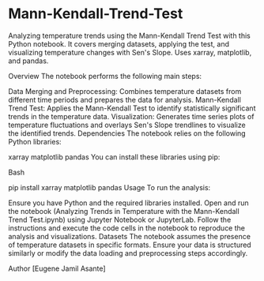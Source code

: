 # Mann-Kendall-Trend-Test
Analyzing temperature trends using the Mann-Kendall Trend Test with this Python notebook. It covers merging datasets, applying the test, and visualizing temperature changes with Sen's Slope. Uses xarray, matplotlib, and pandas.

Overview
The notebook performs the following main steps:

Data Merging and Preprocessing: Combines temperature datasets from different time periods and prepares the data for analysis.
Mann-Kendall Trend Test: Applies the Mann-Kendall Test to identify statistically significant trends in the temperature data.
Visualization: Generates time series plots of temperature fluctuations and overlays Sen's Slope trendlines to visualize the identified trends.
Dependencies
The notebook relies on the following Python libraries:

xarray
matplotlib
pandas
You can install these libraries using pip:

Bash

pip install xarray matplotlib pandas
Usage
To run the analysis:

Ensure you have Python and the required libraries installed.
Open and run the notebook (Analyzing Trends in Temperature with the Mann-Kendall Trend Test.ipynb) using Jupyter Notebook or JupyterLab.
Follow the instructions and execute the code cells in the notebook to reproduce the analysis and visualizations.
Datasets
The notebook assumes the presence of temperature datasets in specific formats. Ensure your data is structured similarly or modify the data loading and preprocessing steps accordingly.

Author
[Eugene Jamil Asante]



